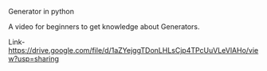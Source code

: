 
Generator in python

A video for beginners to get knowledge about Generators.


Link-https://drive.google.com/file/d/1aZYejggTDonLHLsCjp4TPcUuVLeVlAHo/view?usp=sharing






